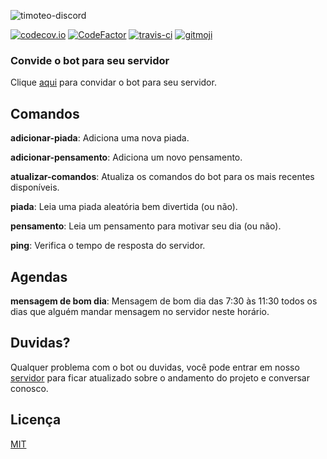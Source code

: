 ![timoteo-discord](https://socialify.git.ci/rhuangabrielsantos/timoteo-discord/image?description=1&font=Raleway&forks=1&issues=1&language=1&owner=1&pulls=1&stargazers=1&theme=Dark)

[![codecov.io](https://img.shields.io/codecov/c/github/rhuangabrielsantos/timoteo-discord?style=flat-square)](https://codecov.io/github/rhuangabrielsantos/timoteo-discord?branch=master)
[![CodeFactor](https://www.codefactor.io/repository/github/rhuangabrielsantos/timoteo-discord/badge)](https://www.codefactor.io/repository/github/rhuangabrielsantos/timoteo-discord)
[![travis-ci](https://img.shields.io/travis/rhuangabrielsantos/timoteo-discord?style=flat-square)](https://travis-ci.com/github/rhuangabrielsantos/timoteo-discord)
[![gitmoji](https://img.shields.io/badge/gitmoji-%20😜%20😍-FFDD67.svg?style=flat-square)](https://gitmoji.dev/)

### Convide o bot para seu servidor

Clique [aqui](https://discord.com/oauth2/authorize?client_id=791505973591146516&permissions=8&scope=bot) para convidar o bot para seu servidor.

## Comandos

**adicionar-piada**: Adiciona uma nova piada.

**adicionar-pensamento**: Adiciona um novo pensamento.

**atualizar-comandos**: Atualiza os comandos do bot para os mais recentes disponíveis.

**piada**: Leia uma piada aleatória bem divertida (ou não).

**pensamento**: Leia um pensamento para motivar seu dia (ou não).

**ping**: Verifica o tempo de resposta do servidor.

## Agendas

**mensagem de bom dia**: Mensagem de bom dia das 7:30 às 11:30 todos os dias que alguém mandar mensagem no servidor neste horário.

## Duvidas?

Qualquer problema com o bot ou duvidas, você pode entrar em nosso [servidor](https://discord.gg/2KvvqUAeb5) para ficar atualizado sobre o andamento do projeto e conversar conosco.

## Licença

[MIT](LICENSE)
